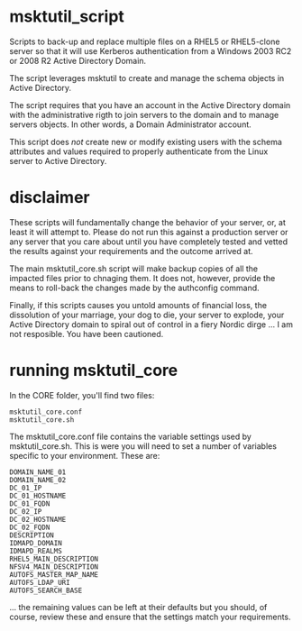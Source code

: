 msktutil_script
================

Scripts to back-up and replace multiple files on a RHEL5 or RHEL5-clone server
so that it will use Kerberos authentication from a Windows 2003 RC2 or 2008 R2
Active Directory Domain.

The script leverages msktutil to create and manage the schema objects in Active
 Directory.

The script requires that you have an account in the Active Directory domain 
with the administrative rigth to join servers to the domain and to manage 
servers objects.  In other words, a Domain Administrator account.

This script does *not* create new or modify existing users with the schema 
attributes and values required to properly authenticate from the Linux server 
to Active Directory.

disclaimer
================

These scripts will fundamentally change the behavior of your server, or, at 
least it will attempt to.  Please do not run this against a production server 
or any server that you care about until you have completely tested and vetted
the results against your requirements and the outcome arrived at.

The main msktutil_core.sh script will make backup copies of all the impacted 
files prior to chnaging them.  It does not, however, provide the means to 
roll-back the changes made by the authconfig command.

Finally, if this scripts causes you untold amounts of financial loss, the 
dissolution of your marriage, your dog to die, your server to explode, your 
Active Directory domain to spiral out of control in a fiery Nordic dirge ... 
I am not resposible.  You have been cautioned.

running msktutil_core
================

In the CORE folder, you'll find two files:

    msktutil_core.conf
	msktutil_core.sh

The msktutil_core.conf file contains the variable settings used by 
msktutil_core.sh.  This is were you will need to set a number of variables
specific to your environment.  These are:

    DOMAIN_NAME_01
	DOMAIN_NAME_02
	DC_01_IP
	DC_01_HOSTNAME
	DC_01_FQDN
	DC_02_IP
	DC_02_HOSTNAME
	DC_02_FQDN
	DESCRIPTION
	IDMAPD_DOMAIN
	IDMAPD_REALMS
	RHEL5_MAIN_DESCRIPTION
	NFSV4_MAIN_DESCRIPTION
	AUTOFS_MASTER_MAP_NAME
	AUTOFS_LDAP_URI
	AUTOFS_SEARCH_BASE

... the remaining values can be left at their defaults but you should, of 
course, review these and ensure that the settings match your requirements.